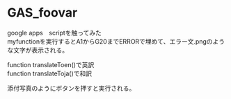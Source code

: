 # GAS_foovar
google apps　scriptを触ってみた<br>
myfunctionを実行するとA1からG20までERRORで埋めて、エラー文.pngのような文字が表示される。<br>

function translateToen()で英訳<br>
function translateToja()で和訳<br>

添付写真のようにボタンを押すと実行される。<br>

